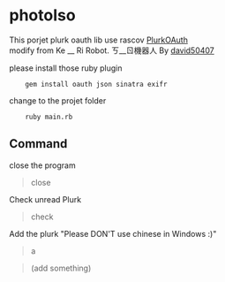photoIso 
============
<a>This porjet plurk oauth lib  use rascov </a><a href="https://github.com/rascov/PlurkOAuth">PlurkOAuth</a></br>
<a>modify from Ke __ Ri Robot. ㄎ__ㄖ機器人 By </a><a href="https://github.com/david50407/ke__ri-robot">david50407</a>

please install those ruby plugin

		gem install oauth json sinatra exifr
		
change to the projet folder 

		ruby main.rb

Command
--------

close the program</br>
 > close  
 
Check unread Plurk </br>
 > check
 
Add the plurk "Please DON'T use chinese in Windows :)" </br>
 > a
 
 >(add something)
